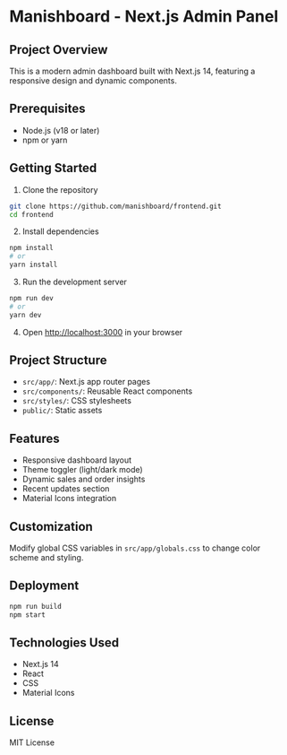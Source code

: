 # Manishboard - Next.js Admin Panel

## Project Overview

This is a modern admin dashboard built with Next.js 14, featuring a responsive design and dynamic components.

## Prerequisites

- Node.js (v18 or later)
- npm or yarn

## Getting Started

1. Clone the repository
```bash
git clone https://github.com/manishboard/frontend.git
cd frontend
```

2. Install dependencies
```bash
npm install
# or
yarn install
```

3. Run the development server
```bash
npm run dev
# or
yarn dev
```

4. Open [http://localhost:3000](http://localhost:3000) in your browser

## Project Structure

- `src/app/`: Next.js app router pages
- `src/components/`: Reusable React components
- `src/styles/`: CSS stylesheets
- `public/`: Static assets

## Features

- Responsive dashboard layout
- Theme toggler (light/dark mode)
- Dynamic sales and order insights
- Recent updates section
- Material Icons integration

## Customization

Modify global CSS variables in `src/app/globals.css` to change color scheme and styling.

## Deployment

```bash
npm run build
npm start
```

## Technologies Used

- Next.js 14
- React
- CSS
- Material Icons

## License

MIT License